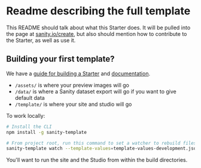 # Readme describing the full template

This README should talk about what this Starter does. It will be pulled into the page at [sanity.io/create](https://sanity.io/create), but also should mention how to contribute to the Starter, as well as use it.

## Building your first template?

We have a [guide for building a Starter](https://www.sanity.io/docs/creating-a-1-click-sanity-starter-project) and [documentation](https://www.sanity.io/docs/starter-templates).

* `/assets/` is where your preview images will go
* `/data/` is where a Sanity dataset export will go if you want to give default data
* `/template/` is where your site and studio will go

To work locally:

```bash
# Install the CLI
npm install -g sanity-template

# From project root, run this command to set a watcher to rebuild files to a build directory with proper template values
sanity-template watch --template-values=template-values-development.json
```

You'll want to run the site and the Studio from within the build directories.
